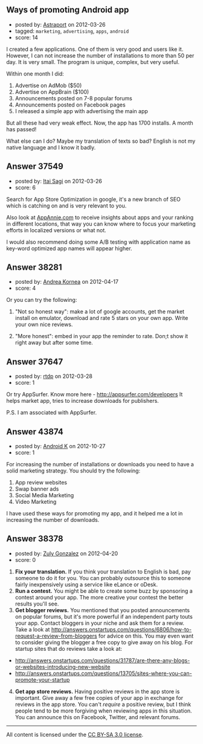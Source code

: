 ## Ways of promoting Android app

- posted by: [Astraport](https://stackexchange.com/users/-1/9202-astraport) on 2012-03-26
- tagged: `marketing`, `advertising`, `apps`, `android`
- score: 14

I created a few applications. One of them is very good and users like it. However, I can not increase the number of installations to more than 50 per day. It is very small. The program is unique, complex, but very useful.

Within one month I did:

 1. Advertise on AdMob ($50)
 2. Advertise on AppBrain ($100)
 3. Announcements posted on 7-8 popular forums
 4. Announcements posted on Facebook pages
 5. I released a simple app with advertising the main app

But all these had very weak effect. Now, the app has 1700 installs. A month has passed!

What else can I do? Maybe my translation of texts so bad? English is not my native language and I know it badly.




## Answer 37549

- posted by: [Itai Sagi](https://stackexchange.com/users/-1/12742-itai-sagi) on 2012-03-26
- score: 6

<p>Search for App Store Optimization in google, it's a new branch of SEO which is catching on and is very relevant to you.</p>

<p>Also look at <a href="http://appannie.com" rel="nofollow">AppAnnie.com</a> to receive insights about apps and your ranking in different locations, that way you can know where to focus your marketing efforts in localized versions or what not.</p>

<p>I would also recommend doing some A/B testing with application name as key-word optimized app names will appear higher.</p>



## Answer 38281

- posted by: [Andrea Kornea](https://stackexchange.com/users/-1/17541-andrea-kornea) on 2012-04-17
- score: 4

Or you can try the following:

1) "Not so honest way": make a lot of google accounts, get the market install on emulator, download and rate 5 stars on your own app. Write your own nice reviews.

2) "More honest": embed in your app the reminder to rate. Don;t show it right away but after some time.


## Answer 37647

- posted by: [rtdp](https://stackexchange.com/users/-1/12592-rtdp) on 2012-03-28
- score: 1

Or try AppSurfer. Know more here - http://appsurfer.com/developers
It helps market app, tries to increase downloads for publishers.

P.S. I am associated with AppSurfer.


## Answer 43874

- posted by: [Android K](https://stackexchange.com/users/-1/21349-android-k) on 2012-10-27
- score: 1

For increasing the number of installations or downloads you need to have a solid marketing strategy. You should try the following:

1. App review websites
2. Swap banner ads
3. Social Media Marketing
4. Video Marketing

I have used these ways for promoting my app, and it helped me a lot in increasing the number of downloads.



## Answer 38378

- posted by: [Zuly Gonzalez](https://stackexchange.com/users/-1/2692-zuly-gonzalez) on 2012-04-20
- score: 0


1. **Fix your translation.** If you think your translation to English is bad, pay someone to do it for you. You can probably outsource this to someone fairly inexpensively using a service like eLance or oDesk.
2. **Run a contest.** You might be able to create some buzz by sponsoring a contest around your app. The more creative your contest the better results you'll see.
3. **Get blogger reviews.** You mentioned that you posted announcements on popular forums, but it's more powerful if an independent party touts your app. Contact bloggers in your niche and ask them for a review. Take a look at http://answers.onstartups.com/questions/6806/how-to-request-a-review-from-bloggers for advice on this. You may even want to consider giving the blogger a free copy to give away on his blog. For startup sites that do reviews take a look at:
- http://answers.onstartups.com/questions/31787/are-there-any-blogs-or-websites-introducing-new-website
- http://answers.onstartups.com/questions/13705/sites-where-you-can-promote-your-startup 
4. **Get app store reviews.** Having positive reviews in the app store is important. Give away a few free copies of your app in exchange for reviews in the app store. You can't *require* a positive review, but I think people tend to be more forgiving when reviewing apps in this situation. You can announce this on Facebook, Twitter, and relevant forums.





---

All content is licensed under the [CC BY-SA 3.0 license](https://creativecommons.org/licenses/by-sa/3.0/).
